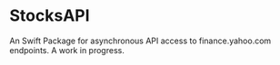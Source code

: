 # StocksAPI

An Swift Package for asynchronous API access to finance.yahoo.com endpoints. A work in progress. 
